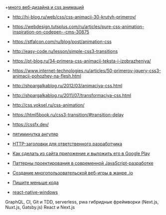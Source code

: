 +[много веб-дизайна и css анимаций](https://tympanus.net/codrops/)


+ http://hi-blog.ru/web/css/css-animacii-30-krutyh-primerov/
+ https://webdesign.tutsplus.com/ru/articles/pure-css-animation-inspiration-on-codepen--cms-30875
+ https://stfalcon.com/ru/blog/post/animation-css
+ http://easy-code.ru/lesson/simple-css3-transitions
+ https://pt-blog.ru/34-primera-css-animacii-teksta-i-izobrazheniya/
+ https://www.internet-technologies.ru/articles/50-primerov-jquery-css3-animacii-pohozhey-na-flesh.html
+ http://shpargalkablog.ru/2012/03/animaciya-css.html
+ http://shpargalkablog.ru/2011/07/transformaciya-css.html
+ http://css.yoksel.ru/css-animation/
+ https://html5book.ru/css3-transition/#transition-delay
+ https://cssfx.dev/

+ [пятиминутка ангуляр](https://soundcloud.com/5minangular)
+ [HTTP-заголовки для ответственного разработчика](https://habr.com/ru/company/mailru/blog/450816/)
+ [Как сделать из сайта приложение и выложить его в Google Play](https://habr.com/ru/company/mailru/blog/450504/)
+ [Паттерны проектирования в современной JavaScript-разработке](https://habr.com/en/company/ruvds/blog/450318/)
+ [Создание многопользовательской веб-игры в жанре .io](https://habr.com/ru/post/450574/)
+ [Пишите меньше кода](https://habr.com/ru/post/451366/)
+ [react-native-windows](https://github.com/microsoft/react-native-windows)


GraphQL, CI, Git и TDD, serverless, pwa
гибридные фреймворки (Next.js, Nuxt.js, Gatsby.js) 
React и Next.js
